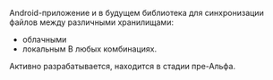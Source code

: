 Android-приложение и в будущем библиотека для синхронизации файлов между различными хранилищами:
* облачными
* локальным
В любых комбинациях.

Активно разрабатывается, находится в стадии пре-Альфа.
